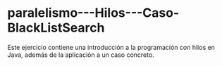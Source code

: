 # paralelismo---Hilos---Caso-BlackListSearch
Este ejercicio contiene una introducción a la programación con hilos en Java, además de la aplicación a un caso concreto.
